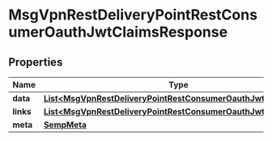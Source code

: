 

# MsgVpnRestDeliveryPointRestConsumerOauthJwtClaimsResponse


## Properties

| Name | Type | Description | Notes |
|------------ | ------------- | ------------- | -------------|
|**data** | [**List&lt;MsgVpnRestDeliveryPointRestConsumerOauthJwtClaim&gt;**](MsgVpnRestDeliveryPointRestConsumerOauthJwtClaim.md) |  |  [optional] |
|**links** | [**List&lt;MsgVpnRestDeliveryPointRestConsumerOauthJwtClaimLinks&gt;**](MsgVpnRestDeliveryPointRestConsumerOauthJwtClaimLinks.md) |  |  [optional] |
|**meta** | [**SempMeta**](SempMeta.md) |  |  |



